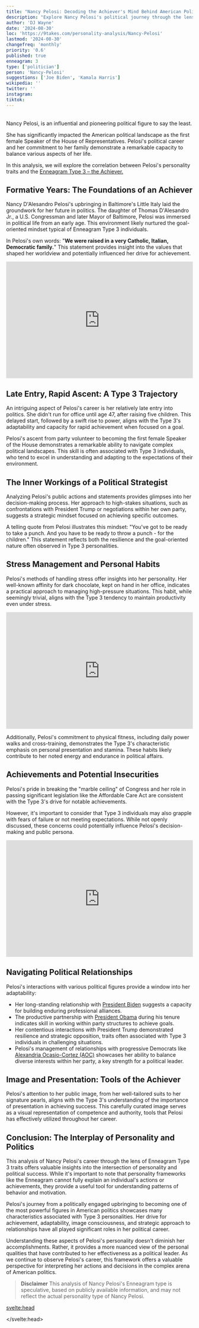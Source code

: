 ```yaml
---
title: "Nancy Pelosi: Decoding the Achiever's Mind Behind American Politics"
description: "Explore Nancy Pelosi's political journey through the lens of Enneagram Type 3. Uncover how her personality shaped her rise to power and legislative success."
author: 'DJ Wayne'
date: '2024-08-30'
loc: 'https://9takes.com/personality-analysis/Nancy-Pelosi'
lastmod: '2024-08-30'
changefreq: 'monthly'
priority: '0.6'
published: true
enneagram: 3
type: ['politician']
person: 'Nancy-Pelosi'
suggestions: ['Joe Biden', 'Kamala Harris']
wikipedia: ''
twitter: ''
instagram:
tiktok:
---
```


<script>
	import  PopCard  from "$lib/components/atoms/PopCard.svelte";
import BlogPurpose from '$lib/components/blog/BlogPurpose.svelte'
</script>

<div
	style="display: flex;
    justify-content: center;
    margin: 1rem 0;
	"
>
	<PopCard
		image={`/types/3s/${'Nancy-Pelosi'}.webp`}
		showIcon={false}
		enneagramType="3"
		displayText="Nancy Pelosi"
		subtext=""
	/>
</div>

<p class="firstLetter">Nancy Pelosi, is an influential and pioneering political figure to say the least.</p>

She has significantly impacted the American political landscape as the first female Speaker of the House of Representatives. Pelosi's political career and her commitment to her family demonstrate a remarkable capacity to balance various aspects of her life.

In this analysis, we will explore the correlation between Pelosi's personality traits and the [Enneagram Type 3 – the Achiever.](/enneagram-corner/enneagram-type-3)

## Formative Years: The Foundations of an Achiever

Nancy D'Alesandro Pelosi's upbringing in Baltimore's Little Italy laid the groundwork for her future in politics. The daughter of Thomas D'Alesandro Jr., a U.S. Congressman and later Mayor of Baltimore, Pelosi was immersed in political life from an early age. This environment likely nurtured the goal-oriented mindset typical of Enneagram Type 3 individuals.

In Pelosi's own words: "**We were raised in a very Catholic, Italian, Democratic family.**" This statement provides insight into the values that shaped her worldview and potentially influenced her drive for achievement.

<div class="iframe-container">
<iframe width="100%" height="315" loading="lazy"  src="https://www.youtube.com/embed/c9_f_AgxfoE?start=195" title="Pelosi's daughter describing growing up" frameborder="0" allow="accelerometer; autoplay; clipboard-write; encrypted-media; gyroscope; picture-in-picture; web-share" allowfullscreen></iframe>
</div>

## Late Entry, Rapid Ascent: A Type 3 Trajectory

An intriguing aspect of Pelosi's career is her relatively late entry into politics. She didn't run for office until age 47, after raising five children. This delayed start, followed by a swift rise to power, aligns with the Type 3's adaptability and capacity for rapid achievement when focused on a goal.

Pelosi's ascent from party volunteer to becoming the first female Speaker of the House demonstrates a remarkable ability to navigate complex political landscapes. This skill is often associated with Type 3 individuals, who tend to excel in understanding and adapting to the expectations of their environment.

## The Inner Workings of a Political Strategist

Analyzing Pelosi's public actions and statements provides glimpses into her decision-making process. Her approach to high-stakes situations, such as confrontations with President Trump or negotiations within her own party, suggests a strategic mindset focused on achieving specific outcomes.

A telling quote from Pelosi illustrates this mindset: "You've got to be ready to take a punch. And you have to be ready to throw a punch - for the children." This statement reflects both the resilience and the goal-oriented nature often observed in Type 3 personalities.

## Stress Management and Personal Habits

Pelosi's methods of handling stress offer insights into her personality. Her well-known affinity for dark chocolate, kept on hand in her office, indicates a practical approach to managing high-pressure situations. This habit, while seemingly trivial, aligns with the Type 3 tendency to maintain productivity even under stress.

<div class="iframe-container">
<iframe width="100%" height="315" loading="lazy"  src="https://www.youtube.com/embed/1aOaIY3hXJQ?start=503" title="Pelosi's work ethic described" frameborder="0" allow="accelerometer; autoplay; clipboard-write; encrypted-media; gyroscope; picture-in-picture; web-share" allowfullscreen></iframe>
</div>

Additionally, Pelosi's commitment to physical fitness, including daily power walks and cross-training, demonstrates the Type 3's characteristic emphasis on personal presentation and stamina. These habits likely contribute to her noted energy and endurance in political affairs.

## Achievements and Potential Insecurities

Pelosi's pride in breaking the "marble ceiling" of Congress and her role in passing significant legislation like the Affordable Care Act are consistent with the Type 3's drive for notable achievements.

However, it's important to consider that Type 3 individuals may also grapple with fears of failure or not meeting expectations. While not openly discussed, these concerns could potentially influence Pelosi's decision-making and public persona.

<div class="iframe-container">
<iframe width="100%" height="315" loading="lazy"  src="https://www.youtube.com/embed/ar0yjBm2HTU" title="Pelosi's response to criticism" frameborder="0" allow="accelerometer; autoplay; clipboard-write; encrypted-media; gyroscope; picture-in-picture; web-share" allowfullscreen></iframe>
</div>

## Navigating Political Relationships

Pelosi's interactions with various political figures provide a window into her adaptability:

- Her long-standing relationship with [President Biden](/personality-analysis/Joe-Biden) suggests a capacity for building enduring professional alliances.
- The productive partnership with [President Obama](/personality-analysis/Barack-Obama) during his tenure indicates skill in working within party structures to achieve goals.
- Her contentious interactions with President Trump demonstrated resilience and strategic opposition, traits often associated with Type 3 individuals in challenging situations.
- Pelosi's management of relationships with progressive Democrats like [Alexandria Ocasio-Cortez (AOC)](/personality-analysis/Alexandria-Ocasio-Cortez) showcases her ability to balance diverse interests within her party, a key strength for a political leader.

<BlogPurpose/>

## Image and Presentation: Tools of the Achiever

Pelosi's attention to her public image, from her well-tailored suits to her signature pearls, aligns with the Type 3's understanding of the importance of presentation in achieving success. This carefully curated image serves as a visual representation of competence and authority, tools that Pelosi has effectively utilized throughout her career.

## Conclusion: The Interplay of Personality and Politics

This analysis of Nancy Pelosi's career through the lens of Enneagram Type 3 traits offers valuable insights into the intersection of personality and political success. While it's important to note that personality frameworks like the Enneagram cannot fully explain an individual's actions or achievements, they provide a useful tool for understanding patterns of behavior and motivation.

Pelosi's journey from a politically engaged upbringing to becoming one of the most powerful figures in American politics showcases many characteristics associated with Type 3 personalities. Her drive for achievement, adaptability, image consciousness, and strategic approach to relationships have all played significant roles in her political career.

Understanding these aspects of Pelosi's personality doesn't diminish her accomplishments. Rather, it provides a more nuanced view of the personal qualities that have contributed to her effectiveness as a political leader. As we continue to observe Pelosi's career, this framework offers a valuable perspective for interpreting her actions and decisions in the complex arena of American politics.

> **Disclaimer** This analysis of Nancy Pelosi's Enneagram type is speculative, based on publicly available information, and may not reflect the actual personality type of Nancy Pelosi.

<svelte:head>

<script type="application/ld+json">
 {
  "@context": "http://schema.org",
  "@graph": [
    {
      "@type": "Article",
      "articleBody": "This article analyzes Nancy Pelosi's political career through the lens of Enneagram Type 3 personality traits. It examines her journey from a politically engaged childhood to becoming one of the most powerful figures in American politics, focusing on her drive for achievement, adaptability, image consciousness, and strategic approach to relationships.",
      "creator": {
        "@type": "Person",
        "name": "DJ Wayne",
        "sameAs": [
          "https://www.instagram.com/djwayne3/",
          "https://www.youtube.com/@djwayne3",
          "https://www.linkedin.com/in/davidtwayne/",
          "https://twitter.com/djwayne3"
        ]
      },
      "author": {
        "@type": "Person",
        "name": "DJ Wayne",
        "sameAs": [
          "https://www.instagram.com/djwayne3/",
          "https://www.youtube.com/@djwayne3",
          "https://www.linkedin.com/in/davidtwayne/",
          "https://twitter.com/djwayne3"
        ]
      },
      "dateModified": {
        "@type": "Date",
        "@value": "2024-08-30"
      },
      "datePublished": {
        "@type": "Date",
        "@value": "2024-08-30"
      },
      "description": "Explore Nancy Pelosi's political journey through the lens of Enneagram Type 3. Uncover how her personality shaped her rise to power and legislative success.",
      "headline": "Nancy Pelosi: Decoding the Achiever's Mind Behind American Politics",
      "image": {
        "@type": "ImageObject",
        "height": 900,
        "url": "https://9takes.com/types/3s/Nancy-Pelosi.webp",
        "width": 900
      },
      "mainEntityOfPage": {
        "@id": "https://9takes.com/personality-analysis/Nancy-Pelosi",
        "@type": "WebPage"
      },
      "mentions": {
        "@type": "Person",
        "name": "Nancy Pelosi",
        "sameAs": [
          "https://en.wikipedia.org/wiki/Nancy_Pelosi",
          "https://twitter.com/SpeakerPelosi",
          "https://www.instagram.com/speakerpelosi/"
        ]
      },
      "publisher": {
        "@type": "Organization",
        "sameAs": [
          "https://www.instagram.com/9takesdotcom/",
          "https://twitter.com/9takesdotcom"
        ],
        "logo": {
          "@type": "ImageObject",
          "url": "https://9takes.com/brand/aero.png"
        },
        "name": "9takes"
      }
    },
    {
      "@type": "FAQPage",
      "mainEntity": [
        {
          "@type": "Question",
          "acceptedAnswer": {
            "@type": "Answer",
            "text": "Nancy Pelosi exhibits many characteristics associated with Enneagram Type 3 personalities. This includes her drive for achievement, adaptability, image consciousness, and strategic approach to relationships. These traits have been instrumental in her rise to political power and her effectiveness as a leader."
          },
          "name": "Why is Nancy Pelosi considered an Enneagram Type 3?"
        },
        {
          "@type": "Question",
          "acceptedAnswer": {
            "@type": "Answer",
            "text": "Pelosi's rapid political ascent, her ability to navigate complex political landscapes, her attention to public image, and her strategic management of relationships with various political figures all demonstrate her Type 3 characteristics. Her commitment to fitness and her method of handling stress through practical means like keeping dark chocolate on hand also align with Type 3 traits."
          },
          "name": "What are some examples of Nancy Pelosi's Type 3 characteristics?"
        },
        {
          "@type": "Question",
          "acceptedAnswer": {
            "@type": "Answer",
            "text": "Nancy Pelosi is known for her strong leadership, strategic thinking, and political acumen. She is often described as determined, adaptable, and image-conscious. However, these descriptions are based on public perception and her actions in the political arena. To know her exact personality, one would have to know her personally."
          },
          "name": "What is Nancy Pelosi's personality?"
        },
        {
          "@type": "Question",
          "acceptedAnswer": {
            "@type": "Answer",
            "text": "Nancy Pelosi is believed to be an Enneagram Type 3, also known as The Achiever. This Enneagram type is characterized by a drive for success, adaptability, and image consciousness. Please note that this information is based on analysis of public information and not directly confirmed by Nancy Pelosi herself."
          },
          "name": "What is Nancy Pelosi's Enneagram type?"
        }
      ]
    }
  ]
}
</script>

</svelte:head>
